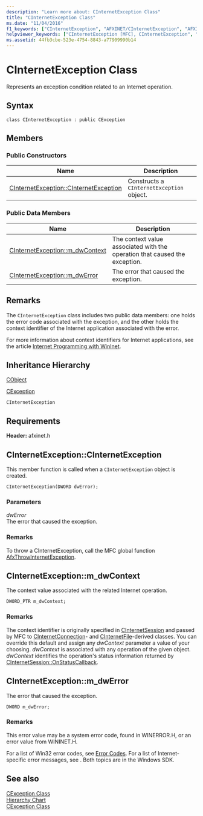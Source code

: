 ```yaml
---
description: "Learn more about: CInternetException Class"
title: "CInternetException Class"
ms.date: "11/04/2016"
f1_keywords: ["CInternetException", "AFXINET/CInternetException", "AFXINET/CInternetException::CInternetException", "AFXINET/CInternetException::m_dwContext", "AFXINET/CInternetException::m_dwError"]
helpviewer_keywords: ["CInternetException [MFC], CInternetException", "CInternetException [MFC], m_dwContext", "CInternetException [MFC], m_dwError"]
ms.assetid: 44fb3cbe-523e-4754-8843-a77909990b14
---
```

# CInternetException Class

Represents an exception condition related to an Internet operation.

## Syntax

```
class CInternetException : public CException
```

## Members

### Public Constructors

|Name|Description|
|----------|-----------------|
|[CInternetException::CInternetException](#cinternetexception)|Constructs a `CInternetException` object.|

### Public Data Members

|Name|Description|
|----------|-----------------|
|[CInternetException::m_dwContext](#m_dwcontext)|The context value associated with the operation that caused the exception.|
|[CInternetException::m_dwError](#m_dwerror)|The error that caused the exception.|

## Remarks

The `CInternetException` class includes two public data members: one holds the error code associated with the exception, and the other holds the context identifier of the Internet application associated with the error.

For more information about context identifiers for Internet applications, see the article [Internet Programming with WinInet](../../mfc/win32-internet-extensions-wininet.md).

## Inheritance Hierarchy

[CObject](../../mfc/reference/cobject-class.md)

[CException](../../mfc/reference/cexception-class.md)

`CInternetException`

## Requirements

**Header:** afxinet.h

## <a name="cinternetexception"></a> CInternetException::CInternetException

This member function is called when a `CInternetException` object is created.

```
CInternetException(DWORD dwError);
```

### Parameters

*dwError*<br/>
The error that caused the exception.

### Remarks

To throw a CInternetException, call the MFC global function [AfxThrowInternetException](internet-url-parsing-globals.md#afxthrowinternetexception).

## <a name="m_dwcontext"></a> CInternetException::m_dwContext

The context value associated with the related Internet operation.

```
DWORD_PTR m_dwContext;
```

### Remarks

The context identifier is originally specified in [CInternetSession](../../mfc/reference/cinternetsession-class.md) and passed by MFC to [CInternetConnection](../../mfc/reference/cinternetconnection-class.md)- and [CInternetFile](../../mfc/reference/cinternetfile-class.md)-derived classes. You can override this default and assign any *dwContext* parameter a value of your choosing. *dwContext* is associated with any operation of the given object. *dwContext* identifies the operation's status information returned by [CInternetSession::OnStatusCallback](../../mfc/reference/cinternetsession-class.md#onstatuscallback).

## <a name="m_dwerror"></a> CInternetException::m_dwError

The error that caused the exception.

```
DWORD m_dwError;
```

### Remarks

This error value may be a system error code, found in WINERROR.H, or an error value from WININET.H.

For a list of Win32 error codes, see [Error Codes](/windows/win32/Debug/system-error-codes). For a list of Internet-specific error messages, see  . Both topics are in the Windows SDK.

## See also

[CException Class](../../mfc/reference/cexception-class.md)<br/>
[Hierarchy Chart](../../mfc/hierarchy-chart.md)<br/>
[CException Class](../../mfc/reference/cexception-class.md)
